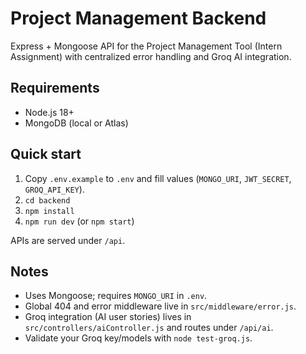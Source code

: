 # Project Management Backend

Express + Mongoose API for the Project Management Tool (Intern Assignment) with centralized error handling and Groq AI integration.

## Requirements
- Node.js 18+
- MongoDB (local or Atlas)

## Quick start
1) Copy `.env.example` to `.env` and fill values (`MONGO_URI`, `JWT_SECRET`, `GROQ_API_KEY`).
2) `cd backend`
3) `npm install`
4) `npm run dev` (or `npm start`)

APIs are served under `/api`.

## Notes
- Uses Mongoose; requires `MONGO_URI` in `.env`.
- Global 404 and error middleware live in `src/middleware/error.js`.
- Groq integration (AI user stories) lives in `src/controllers/aiController.js` and routes under `/api/ai`.
- Validate your Groq key/models with `node test-groq.js`.

